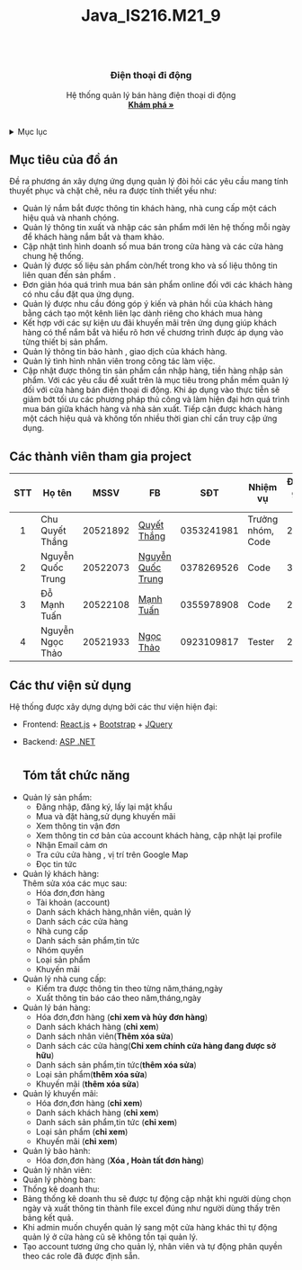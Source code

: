 # <h1 align="center">Java_IS216.M21_9<h1>

  
<!-- PROJECT LOGO -->
<br />
<div align="center">
  <a href="">
  </a>

  <h3 align="center">Điện thoại đi động</h3>

  <p align="center">
    Hệ thống quản lý bán hàng điện thoại di động
    <br />
    <a href="https://github.com/ChuQuyetThang/Java_IS216.M21_9"><strong>Khám phá »</strong></a>
    <br />
    <br />
  </p>
</div>

  
  
  <!-- TABLE OF CONTENTS -->
<details>
  <summary>Mục lục</summary>
  <ol>
    <li>
      <a href="#muctieu">Mục tiêu đồ án</a>
    </li>
    <li>
      <a href="#dsthanhvien">Danh sách thành viên</a>
    </li>
    <li><a href="#thuvien">Các thư viện</a></li>
    <li>
      <a href="#chucnang">Các chức năng</a>
    </li>
    <li><a href="#yeucau">Yêu cầu hệ thống</a></li>
    <li>
      <a href="#caidat">Cài đặt và sử dụng</a>
      <ul><a href="#setup">Setup môi trường</a></ul>
      <ul><a href="#start">Khởi động dự </a></ul>
    </li>
    <li><a href="#lienhe">Liên hệ</a></li>
    <li><a href="#banquyen">Bản quyền</a></li>
    <li><a href="#thamkhao">Tài liệu tham khảo</a></li>
  </ol>
</details>
  
  
  <!-- ABOUT THE PROJECT -->
## <h2 id="muctieu">Mục tiêu của đồ án</h2>
Đề ra phương án xây dựng ứng dụng quản lý đòi hỏi các yêu cầu mang tính thuyết phục và chặt chẽ, nêu ra được tính thiết yếu như:
- Quản lý nắm bắt được thông tin khách hàng, nhà cung cấp một cách hiệu quả và nhanh chóng.
- Quản lý thông tin xuất và nhập các sản phẩm mới lên hệ thống mỗi ngày để khách hàng nắm bắt và tham khảo.
- Cập nhật tình hình doanh số mua bán trong cửa hàng và các cửa hàng chung hệ thống.
- Quản lý được số liệu sản phẩm còn/hết trong kho và số liệu thông tin liên quan đến sản phẩm .
- Đơn giản hóa quá trình mua bán sản phẩm online đối với các khách hàng có nhu cầu đặt qua ứng dụng.
- Quản lý được nhu cầu đóng góp ý kiến và phản hồi của khách hàng bằng cách tạo một kênh liên lạc dành riêng cho khách mua hàng
- Kết hợp với các sự kiện ưu đãi khuyến mãi trên ứng dụng giúp khách hàng có thể nắm bắt và hiểu rõ hơn về chương trình được áp dụng vào từng thiết bị sản phẩm.
- Quản lý thông tin bảo hành , giao dịch của khách hàng.
- Quản lý tình hình nhân viên trong công tác làm việc.
- Cập nhật được thông tin sản phẩm cần nhập hàng, tiền hàng nhập sản phẩm.
Với các yêu cầu đề xuất trên là mục tiêu trong phần mềm quản lý đối với cửa hàng bán điện thoại di động. Khi áp dụng vào thực tiễn sẽ giảm bớt tối ưu các phương pháp thủ công và làm hiện đại hơn quá trình mua bán giữa khách hàng và nhà sản xuất. Tiếp cận được khách hàng một cách hiệu quả và không tốn nhiều thời gian chỉ cần truy cập ứng dụng.
## <h2 id="dsthanhvien">Các thành viên tham gia project</h2>
 
| STT| Họ tên            | MSSV     | FB                                                                           |   SĐT     |     Nhiệm vụ     |   Đánh giá % |
|:--:|-------------------|----------|------------------------------------------------------------------------------|-----------|------------------|--------------|
| 1  | Chu Quyết Thắng   | 20521892 |[Quyết Thắng](https://www.facebook.com/chuquyetthang2952)                     |0353241981 |Trưởng nhóm, Code |     25       |
| 2  | Nguyễn Quốc Trung | 20522073 |[Nguyễn Quốc Trung](https://www.facebook.com/profile.php?id=100038858731211)  |0378269526 |Code              |     35       | 
| 3  | Đỗ Mạnh Tuấn      | 20522108 |[Mạnh Tuấn](https://www.facebook.com/23072002td)                              |0355978908 |Code              |     20       |
| 4  | Nguyễn Ngọc Thảo  | 20521933 |[Ngọc Thảo](https://www.facebook.com/profile.php?id=100009468992615)          |0923109817 |Tester            |     20       |
  
  
  
### <h2 id="thuvien">Các thư viện sử dụng</h2>

Hệ thống được xây dựng dựng bởi các thư viện hiện đại:
* Frontend: [React.js](https://reactjs.org/) + [Bootstrap](https://getbootstrap.com) + [JQuery](https://jquery.com)
* Backend: [ASP .NET](https://dotnet.microsoft.com)
  
  
  # <h2 id="chucnang">Tóm tắt chức năng</h2>
- Quản lý sản phẩm:<br/>
  + Đăng nhập, đăng ký, lấy lại mật khẩu
  + Mua và đặt hàng,sử dụng khuyến mãi
  + Xem thông tin vận đơn
  + Xem thông tin cơ bản của account khách hàng, cập nhật lại profile 
  + Nhận Email cảm ơn
  + Tra cứu cửa hàng , vị trí trên Google Map
  + Đọc tin tức <br/>
- Quản lý khách hàng:<br/>
  Thêm sửa xóa các mục sau:
  + Hóa đơn,đơn hàng 
  + Tài khoản (account)
  + Danh sách khách hàng,nhân viên, quản lý
  + Danh sách các cửa hàng
  + Nhà cung cấp
  + Danh sách sản phẩm,tin tức
  + Nhóm quyền
  + Loại sản phẩm
  + Khuyến mãi <br/>
- Quản lý nhà cung cấp:<br/>
  + Kiểm tra được thông tin theo từng năm,tháng,ngày
  + Xuất thông tin báo cáo theo năm,tháng,ngày<br/>
- Quản lý bán hàng:
  + Hóa đơn,đơn hàng (<b>chỉ xem và hủy đơn hàng</b>)
  + Danh sách khách hàng (<b>chỉ xem</b>)
  + Danh sách nhân viên(<b>Thêm xóa sửa</b>)
  + Danh sách các cửa hàng(<b>Chỉ xem chính cửa hàng đang được sở hữu</b>)
  + Danh sách sản phẩm,tin tức(<b>thêm xóa sửa</b>)
  + Loại sản phẩm(<b>thêm xóa sửa</b>)
  + Khuyến mãi (<b>thêm xóa sửa</b>)<br/>
- Quản lý khuyến mãi:
  + Hóa đơn,đơn hàng (<b>chỉ xem</b>)
  + Danh sách khách hàng (<b>chỉ xem</b>)
  + Danh sách sản phẩm,tin tức (<b>chỉ xem</b>)
  + Loại sản phẩm (<b>chỉ xem</b>)
  + Khuyến mãi (<b>chỉ xem</b>) <br/>
- Quản lý bảo hành:<br/>
  + Hóa đơn,đơn hàng (<b>Xóa , Hoàn tất đơn hàng</b>) <br/>
- Quản lý nhân viên:<br/>
- Quản lý phòng ban:<br/>
- Thống kê doanh thu:<br>
- Bảng thống kê doanh thu sẽ được tự động cập nhật khi người dùng chọn ngày và xuất thông tin thành file excel đúng như người dùng thấy trên bảng kết quả. <br/>
- Khi admin muốn chuyển quản lý sang một cửa hàng khác thì tự động quản lý ở cửa hàng cũ sẽ không tồn tại quản lý. <br/>
- Tạo account tương ứng cho quản lý, nhân viên và tự động phân quyền theo các role đã được định sẵn. <br/>
